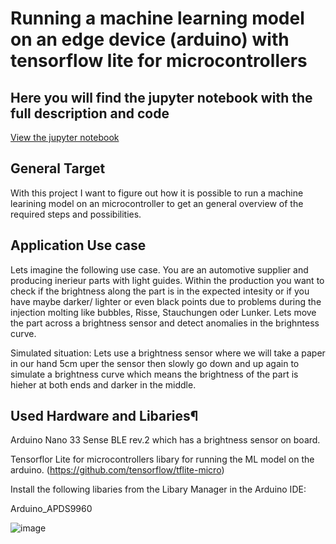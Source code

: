 # Running a machine learning model on an edge device (arduino) with tensorflow lite for microcontrollers

## Here you will find the jupyter notebook with the full description and code
[View the jupyter notebook](https://github.com/Dsite42/light_intesity_anomaly_detection_with_tflite-micro/blob/master/Light_intesity_anomaly_detection.ipynb)


## General Target
With this project I want to figure out how it is possible to run a machine learining model on an microcontroller to get an general overview of the required steps and possibilities.

## Application Use case
Lets imagine the following use case. You are an automotive supplier and producing inerieur parts with light guides. Within the production you want to check if the brightness along the part is in the expected intesity or if you have maybe darker/ lighter or even black points due to problems during the injection molting like bubbles, Risse, Stauchungen oder Lunker. Lets move the part across a brightness sensor and detect anomalies in the brighntess curve.

Simulated situation: Lets use a brightness sensor where we will take a paper in our hand 5cm uper the sensor then slowly go down and up again to simulate a brightness curve which means the brightness of the part is hieher at both ends and darker in the middle.

## Used Hardware and Libaries¶
Arduino Nano 33 Sense BLE rev.2 which has a brightness sensor on board.

Tensorflor Lite for microcontrollers libary for running the ML model on the arduino. (https://github.com/tensorflow/tflite-micro)

Install the following libaries from the Libary Manager in the Arduino IDE:

Arduino_APDS9960

![image](https://github.com/user-attachments/assets/77f98071-af6a-47cd-89f2-bf4d96373881)
